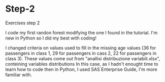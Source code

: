 # Step-2
Exercises step 2

I code my first randon forest modifying the one I found in the tutorial. I'm new in Python so I did my best with coding!

I changed criteria on values used to fill in the missing age values (36 for passengers in class 1, 29 for passengers in cass 2, 22 for passengers in class 3).
These values come out from "anallisi distribuzione variabili.xlsx", conteining variables distributions
In this case, as I hadn't enought time to learn how to code then in Python, I used SAS Enterprise Guide, I'm more familiar with.
